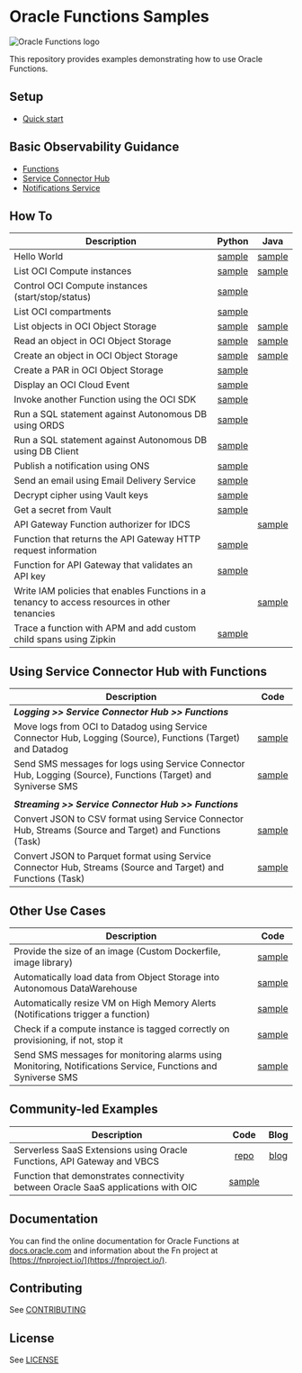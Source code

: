 # Oracle Functions Samples

![Oracle Functions logo](./images/FunctionsLogo_16x16.png)

This repository provides examples demonstrating how to use Oracle Functions.

## Setup
* [Quick start](https://www.oracle.com/webfolder/technetwork/tutorials/infographics/oci_faas_gettingstarted_quickview/functions_quickview_top/functions_quickview/index.html)

## Basic Observability Guidance
* [Functions](./samples/basic-observability/functions.md)
* [Service Connector Hub](./samples/basic-observability/service-connector-hub.md)
* [Notifications Service](./samples/basic-observability/notifications.md)

## How To
| Description                                          | Python | Java | 
|------------------------------------------------------|:------:|:----:|
| Hello World                                          |[sample](./samples/helloworld)|[sample](./samples/helloworld)|
| List OCI Compute instances                           |[sample](./samples/oci-list-instances-python)|[sample](./samples/oci-list-instances-java)|
| Control OCI Compute instances (start/stop/status)    |[sample](./samples/oci-compute-control-python)|
| List OCI compartments                                |[sample](./samples/oci-list-compartments-python)|
| List objects in OCI Object Storage                   |[sample](./samples/oci-objectstorage-list-objects-python)|[sample](./samples/oci-objectstorage-list-objects-java)|
| Read an object in OCI Object Storage                 |[sample](./samples/oci-objectstorage-get-object-python)|[sample](./samples/oci-objectstorage-get-object-java)|
| Create an object in OCI Object Storage               |[sample](./samples/oci-objectstorage-put-object-python)|[sample](./samples/oci-objectstorage-put-object-java)|
| Create a PAR in OCI Object Storage                   |[sample](./samples/oci-objectstorage-create-par-python)||
| Display an OCI Cloud Event                           |[sample](./samples/oci-event-display-python)|
| Invoke another Function using the OCI SDK            |[sample](./samples/oci-invoke-function-python)|||
| Run a SQL statement against Autonomous DB using ORDS | [sample](./samples/oci-adb-ords-runsql-python) | 
| Run a SQL statement against Autonomous DB using DB Client |[sample](./samples/oci-adb-client-runsql-python)|| 
| Publish a notification using ONS                     |[sample](./samples/oci-ons-publish-python)|
| Send an email using Email Delivery Service           |[sample](./samples/oci-email-send-python)|
| Decrypt cipher using Vault keys                      |[sample](./samples/oci-vault-decrypt-python)
| Get a secret from Vault                              |[sample](./samples/oci-vault-get-secret-python)|
| API Gateway Function authorizer for IDCS             | |[sample](./samples/oci-apigw-authorizer-idcs-java)
| Function that returns the API Gateway HTTP request information |[sample](./samples/oci-apigw-display-httprequest-info-python)
| Function for API Gateway that validates an API key   |[sample](./samples/oci-apigw-apikey-validation-python)
| Write IAM policies that enables Functions in a tenancy to access resources in other tenancies ||[sample](./samples/oci-cross-tenancy-policies-java)
| Trace a function with APM and add custom child spans using Zipkin |[sample](./samples/trace-functions-with-apm)|


## Using Service Connector Hub with Functions
| Description                                          | Code |
|------------------------------------------------------|:------:|
| _**Logging >> Service Connector Hub >> Functions**_ | |
| Move logs from OCI to Datadog using Service Connector Hub, Logging (Source), Functions (Target) and Datadog | [sample](./samples/oci-logs-datadog) |
| Send SMS messages for logs using Service Connector Hub, Logging (Source), Functions (Target) and Syniverse SMS | [sample](./samples/oci-notification-syniverse) |
| | |
| _**Streaming >> Service Connector Hub >> Functions**_ | |
| Convert JSON to CSV format using Service Connector Hub, Streams (Source and Target) and Functions (Task) | [sample](./samples/oci-serviceconnector-streaming-json-to-csv-python) |
| Convert JSON to Parquet format using Service Connector Hub, Streams (Source and Target) and Functions (Task) | [sample](./samples/oci-serviceconnector-streaming-json-to-parquet-python) |


## Other Use Cases
| Description                                          | Code |
|------------------------------------------------------|:------:|
| Provide the size of an image (Custom Dockerfile, image library) | [sample](./samples/imagedims-python) |
| Automatically load data from Object Storage into Autonomous DataWarehouse | [sample](./samples/oci-load-file-into-adw-python) |
| Automatically resize VM on High Memory Alerts (Notifications trigger a function) | [sample](./samples/oci-ons-compute-shape-increase-python) |
| Check if a compute instance is tagged correctly on provisioning, if not, stop it | [sample](./samples/oci-stop-untagged-instance-python) |
| Send SMS messages for monitoring alarms using Monitoring, Notifications Service, Functions and Syniverse SMS | [sample](./samples/oci-notification-syniverse) |


## Community-led Examples
| Description                                          | Code | Blog |
|------------------------------------------------------|:------:|:----:|
| Serverless SaaS Extensions using Oracle Functions, API Gateway and VBCS | [repo](https://github.com/oracle/cloud-asset-fusion-serverless-vbcs-sample) | [blog](https://www.ateam-oracle.com/the-cloud-native-approach-to-extending-your-saas-applications)
| Function that demonstrates connectivity between Oracle SaaS applications with OIC | [sample](./samples/oci-oic-hcm-object-upload)|

## Documentation

You can find the online documentation for Oracle Functions at [docs.oracle.com](https://docs.cloud.oracle.com/iaas/Content/Functions/Concepts/functionsoverview.htm) and information about the Fn project at [https://fnproject.io/](https://fnproject.io/).

## Contributing

See [CONTRIBUTING](./CONTRIBUTING.md)

## License

See [LICENSE](./LICENSE.txt)
